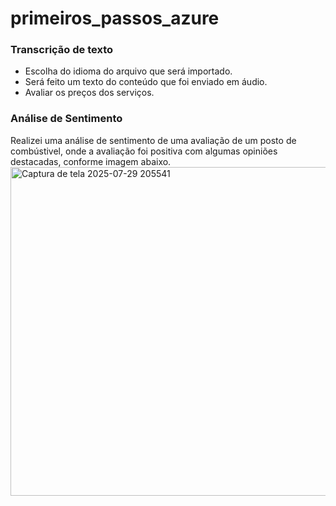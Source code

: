 # primeiros_passos_azure

### Transcrição de texto
- Escolha do idioma do arquivo que será importado.
- Será feito um texto do conteúdo que foi enviado em áudio.
- Avaliar os preços dos serviços.

### Análise de Sentimento
Realizei uma análise de sentimento de uma avaliação de um posto de combústivel, onde a avaliação foi positiva com algumas opiniões destacadas, conforme imagem abaixo.
<img width="927" height="526" alt="Captura de tela 2025-07-29 205541" src="https://github.com/user-attachments/assets/f3a1460b-5581-472d-aa84-36976907d38c" />

